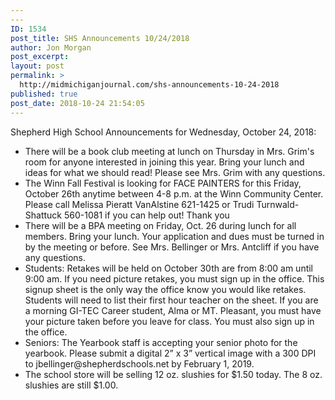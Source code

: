 ```yaml
---
---
ID: 1534
post_title: SHS Announcements 10/24/2018
author: Jon Morgan
post_excerpt:
layout: post
permalink: >
  http://midmichiganjournal.com/shs-announcements-10-24-2018
published: true
post_date: 2018-10-24 21:54:05
---
```

<p>Shepherd High School Announcements for Wednesday, October 24, 2018:</p>
<ul><li>There will be a book club meeting at lunch on Thursday in Mrs. Grim's room for anyone interested in joining this year. Bring your lunch and ideas for what we should read! Please see Mrs. Grim with any questions.</li>
    <li>The Winn Fall Festival is looking for FACE PAINTERS for this Friday, October 26th anytime between 4-8 p.m. at the Winn Community Center. Please call Melissa Pieratt VanAlstine 621-1425 or Trudi Turnwald-Shattuck 560-1081 if you can help out! Thank you</li>
    <li>There will be a BPA meeting on Friday, Oct. 26 during lunch for all members. Bring your lunch. Your application and dues must be turned in by the meeting or before. See Mrs. Bellinger or Mrs. Antcliff if you have any questions.</li>
    <li>Students: Retakes will be held on October 30th are from 8:00 am until 9:00 am. If you need picture retakes, you must sign up in the office. This signup sheet is the only way the office know you would like retakes. Students will need to list their first hour teacher on the sheet. If you are a morning GI-TEC Career student, Alma or MT. Pleasant, you must have your picture taken before you leave for class. You must also sign up in the office.</li>
    <li>Seniors: The Yearbook staff is accepting your senior photo for the yearbook. Please submit a digital 2” x 3” vertical image with a 300 DPI to jbellinger@shepherdschools.net by February 1, 2019.</li>
    <li>The school store will be selling 12 oz. slushies for $1.50 today. The 8 oz. slushies are still $1.00.</li>
</ul>
